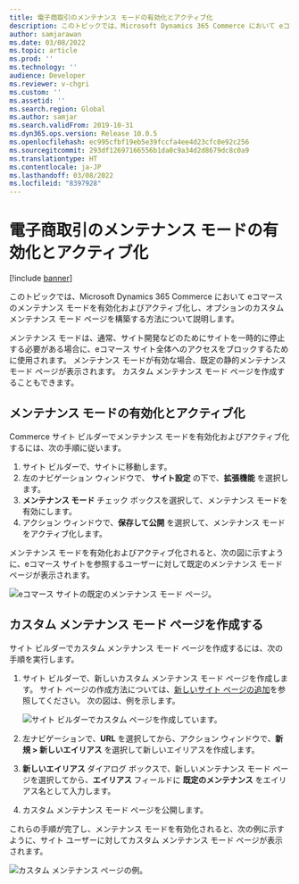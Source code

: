```yaml
---
title: 電子商取引のメンテナンス モードの有効化とアクティブ化
description: このトピックでは、Microsoft Dynamics 365 Commerce において eコマースのメンテナンス モードを有効化およびアクティブ化し、オプションのカスタム メンテナンス モード ページを構築する方法について説明します。
author: samjarawan
ms.date: 03/08/2022
ms.topic: article
ms.prod: ''
ms.technology: ''
audience: Developer
ms.reviewer: v-chgri
ms.custom: ''
ms.assetid: ''
ms.search.region: Global
ms.author: samjar
ms.search.validFrom: 2019-10-31
ms.dyn365.ops.version: Release 10.0.5
ms.openlocfilehash: ec995cfbf19eb5e39fccfa4ee4d23cfc0e92c256
ms.sourcegitcommit: 293df12697166556b1da0c9a34d2d8679dc8c0a9
ms.translationtype: HT
ms.contentlocale: ja-JP
ms.lasthandoff: 03/08/2022
ms.locfileid: "8397928"
---
```

# <a name="enable-and-activate-e-commerce-maintenance-mode"></a>電子商取引のメンテナンス モードの有効化とアクティブ化

[!include [banner](../includes/banner.md)]

このトピックでは、Microsoft Dynamics 365 Commerce において eコマースのメンテナンス モードを有効化およびアクティブ化し、オプションのカスタム メンテナンス モード ページを構築する方法について説明します。

メンテナンス モードは、通常、サイト開発などのためにサイトを一時的に停止する必要がある場合に、eコマース サイト全体へのアクセスをブロックするために使用されます。 メンテナンス モードが有効な場合、既定の静的メンテナンス モード ページが表示されます。 カスタム メンテナンス モード ページを作成することもできます。

## <a name="enable-and-activate-maintenance-mode"></a>メンテナンス モードの有効化とアクティブ化

Commerce サイト ビルダーでメンテナンス モードを有効化およびアクティブ化するには、次の手順に従います。

1. サイト ビルダーで、サイトに移動します。 
1. 左のナビゲーション ウィンドウで、 **サイト設定** の下で、**拡張機能** を選択します。
1. **メンテナンス モード** チェック ボックスを選択して、メンテナンス モードを有効にします。
1. アクション ウィンドウで、**保存して公開** を選択して、メンテナンス モードをアクティブ化します。

メンテナンス モードを有効化およびアクティブ化されると、次の図に示すように、eコマース サイトを参照するユーザーに対して既定のメンテナンス モード ページが表示されます。

![eコマース サイトの既定のメンテナンス モード ページ。](media/maintenance-mode_1.png)

## <a name="create-a-custom-maintenance-mode-page"></a>カスタム メンテナンス モード ページを作成する

サイト ビルダーでカスタム メンテナンス モード ページを作成するには、次の手順を実行します。

1. サイト ビルダーで、新しいカスタム メンテナンス モード ページを作成します。 サイト ページの作成方法については、[新しいサイト ページの追加](add-new-page.md)を参照してください。 次の図は、例を示します。

    ![サイト ビルダーでカスタム ページを作成しています。](media/maintenance-mode_2.png)

1. 左ナビゲーションで、**URL** を選択してから、アクション ウィンドウで、**新規 \> 新しいエイリアス** を選択して新しいエイリアスを作成します。
1. **新しいエイリアス** ダイアログ ボックスで、新しいメンテナンス モード ページを選択してから、**エイリアス** フィールドに **既定のメンテナンス** をエイリアス名として入力します。
1. カスタム メンテナンス モード ページを公開します。

これらの手順が完了し、メンテナンス モードを有効化されると、次の例に示すように、サイト ユーザーに対してカスタム メンテナンス モード ページが表示されます。

![カスタム メンテナンス ページの例。](media/maintenance-mode_3.png)
